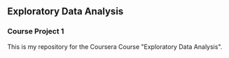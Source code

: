 ## Exploratory Data Analysis
### Course Project 1

This is my repository for the Coursera Course "Exploratory Data Analysis".



